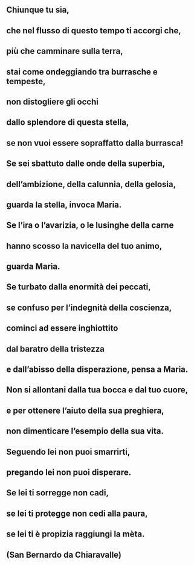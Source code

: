 
## Chiunque tu sia,
## che nel flusso di questo tempo ti accorgi che,
## più che camminare sulla terra,
## stai come ondeggiando tra burrasche e tempeste,
## non distogliere gli occhi 
## dallo splendore di questa stella,
## se non vuoi essere sopraffatto dalla burrasca!
## Se sei sbattuto dalle onde della superbia, 
## dell’ambizione, della calunnia, della gelosia,
## guarda la stella, invoca Maria.
## Se l’ira o l’avarizia, o le lusinghe della carne 
## hanno scosso la navicella del tuo animo, 
## guarda Maria.
## Se turbato dalla enormità dei peccati,
## se confuso per l’indegnità della coscienza,
## cominci ad essere inghiottito 
## dal baratro della tristezza
## e dall’abisso della disperazione, pensa a Maria.
## Non si allontani dalla tua bocca e dal tuo cuore,
## e per ottenere l’aiuto della sua preghiera,
## non dimenticare l’esempio della sua vita.
## Seguendo lei non puoi smarrirti,
## pregando lei non puoi disperare.
## Se lei ti sorregge non cadi,
## se lei ti protegge non cedi alla paura,
## se lei ti è propizia raggiungi la mèta.    
  

## (San Bernardo da Chiaravalle)